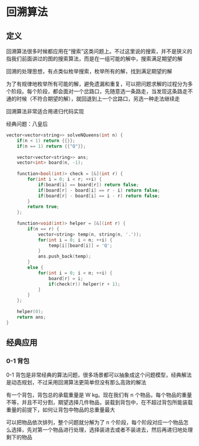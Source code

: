 # 回溯算法

## 定义

回溯算法很多时候都应用在“搜索”这类问题上。不过这里说的搜索，并不是狭义的指我们前面讲过的图的搜索算法，而是在一组可能的解中，搜索满足期望的解

回溯的处理思想，有点类似枚举搜索，枚举所有的解，找到满足期望的解

为了有规律地枚举所有可能的解，避免遗漏和重复，可以把问题求解的过程分为多个阶段。每个阶段，都会面对一个岔路口，先随意选一条路走，当发现这条路走不通的时候（不符合期望的解），就回退到上一个岔路口，另选一种走法继续走

回溯算法非常适合用递归代码实现

经典问题：八皇后

```cpp
vector<vector<string>> solveNQueens(int n) {
	if(n < 1) return {{}};
	if(n == 1) return {{"Q"}};
	
	vector<vector<string>> ans;
	vector<int> board(n, -1);
	
	function<bool(int)> check = [&](int r) {
		for(int i = 0; i < r; ++i) {
			if(board[i] == board[r]) return false;
			if(board[r] - board[i] == r - i) return false;
			if(board[r] - board[i] == i - r) return false;
		}
		return true;
	};
	
	function<void(int)> helper = [&](int r) {
		if(n == r) {
			vector<string> temp(n, string(n, '.'));
			for(int i = 0; i < n; ++i) {
				temp[i][board[i]] = 'Q';
			}
			ans.push_back(temp);
		}
		else {
			for(int i = 0; i < n; ++i) {
				board[r] = i;
				if(check(r)) helper(r + 1);
			}
		}
	};
	
	helper(0);
	return ans;
}
```

## 经典应用

### 0-1 背包

0-1 背包是非常经典的算法问题，很多场景都可以抽象成这个问题模型，经典解法是动态规划，不过采用回溯算法更简单但没有那么高效的解法

有一个背包，背包总的承载重量是 W kg。现在我们有 n 个物品，每个物品的重量不等，并且不可分割，期望选择几件物品，装载到背包中，在不超过背包所能装载重量的前提下，如何让背包中物品的总重量最大

可以把物品依次排列，整个问题就分解为了 n 个阶段，每个阶段对应一个物品怎么选择，先对第一个物品进行处理，选择装进去或者不装进去，然后再递归地处理剩下的物品